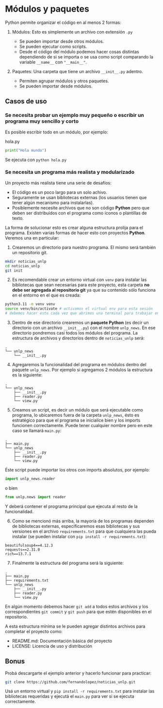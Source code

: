 # Módulos y paquetes

Python permite organizar el código en al menos 2 formas:

1. Módulos: Esto es simplemente un archivo con extensión `.py`
    * Se pueden importar desde otros módulos.
    * Se pueden ejecutar como scripts.
    * Desde el código del módulo podemos hacer cosas distintas dependiendo de si se importa o se usa como script comparando la variable `__name__` con `"__main__"`.

2. Paquetes: Una carpeta que tiene un archivo `__init__.py` adentro.
    * Permiten agrupar módulos y otros paquetes.
    * Se pueden importar desde módulos.


Casos de uso
------------

### Se necesita probar un ejemplo muy pequeño o escribir un programa muy sencillo y corto

Es posible escribir todo en un módulo, por ejemplo:

hola.py

```python
print("Hola mundo")
```

Se ejecuta con `python hola.py`

### Se necesita un programa más realista y modularizado

Un proyecto más realista tiene una serie de desafíos:

* El código es un poco largo para un solo achivo.
* Seguramente se usan bibliotecas externas (los usuarios tienen que tener algún mecanismo para instalarlas).
* Posiblemente necesite archivos que no son código **Python** pero que deben ser distribuídos con el programa como íconos o plantillas de texto.

La forma de solucionar esto es crear alguna estructura prolija para el programa. Existen varias formas de hacer esto con proyectos **Python**. Veremos una en particular:

1. Crearemos un directorio para nuestro programa. El mismo será también un repositorio git.

```sh
mkdir noticias_unlp
cd noticias_unlp
git init
```

2. Es recomendable crear un entorno virtual con `venv` para instalar las bibliotecas que sean necesarias para este proyecto, esta carpeta **no debe ser agregada al repositorio git** ya que su contenido sólo funciona en el entorno en el que es creada:

```sh
python3.11 -m venv venv
source venv/bin/activate # activamos el virtual env para esta sesión
# debemos hacer esto cada vez que abrimos una terminal para trabajar en el proyecto
```

3. Dentro de ese directorio crearemos un **paquete Python** (es decir un directorio con un archivo `__init__.py`) con el nombre `unlp_news`. En ese directorio pondremos casi todos los módulos del
programa. La estructura de archivos y directorios dentro de `noticias_unlp` será:

```
.
└── unlp_news
    └── __init__.py

```

4. Agregaremos la funcionalidad del programa en módulos dentro del paquete `unlp_news`. Por ejemplo si agregamos 2 módulos la estructura es la siguiente:

```
.
└── unlp_news
    ├── __init__.py
    ├── reader.py
    └── view.py
```

5. Creamos un script, es decir un módulo que será ejecutable como programa, lo ubicaremos fuera de la carpeta `unlp_news`, ésto es estratégico para que el programa se inicialice bien y los imports funcionen correctamente. Puede tener cualquier nombre pero en este caso se llamará `main.py`:


```
.
├── main.py
└── unlp_news
    ├── __init__.py
    ├── reader.py
    └── view.py
```

Éste script puede importar los otros con imports absolutos, por ejemplo:

```python
import unlp_news.reader
```

o bien

```python
from unlp.news import reader
```

Y deberá contener el programa principal que ejecuta al resto de la funcionalidad.

6. Como se mencionó más arriba, la mayoría de los programas dependen de bibliotecas externas, específicaremos esas bibliotecas y sus versiones en el archivo `requirements.txt` para que cualquiera las pueda instalar (se pueden instalar con `pip install -r requirements.txt`):

```
beautifulsoup4==4.12.3
requests==2.31.0
rich==13.7.1
```

7. Finalmente la estructura del programa será la siguiente:

```
.
├── main.py
├── requirements.txt
└── unlp_news
    ├── __init__.py
    ├── reader.py
    └── view.py
```

En algún momento debemos hacer `git add` a todos estos archivos y los correspondientes `git commit` y `git push` para que estén disponibles en el repositorio.

A esta estructura mínima se le pueden agregar distintos archivos para completar el proyecto como:

* README.md: Documentación básica del proyecto
* LICENSE: Licencia de uso y distribución

Bonus
-----

Probá descargarte el ejemplo anterior y hacerlo funcionar para practicar:

```sh
git clone https://github.com/fernandolopez/noticias_unlp.git
```

Usá un entorno virtual y `pip install -r requirements.txt` para instalar las bibliotecas requeridas y ejecutá el `main.py` para ver si se ejecuta correctamente.